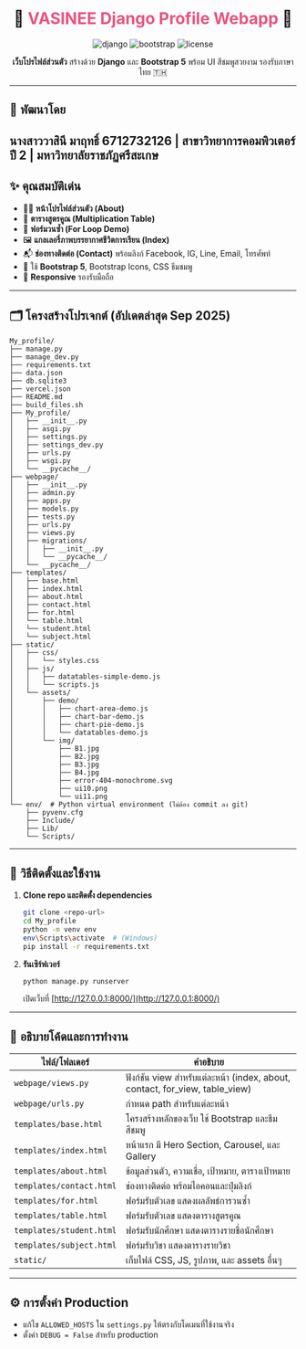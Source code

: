 

<div align="center">
</div>

<div align="center">
	<h1>🌸 <span style="color:#e75480">VASINEE Django Profile Webapp</span> 🌸</h1>
	<p>
		<img src="https://img.shields.io/badge/Django-5.x-success?logo=django" alt="django"/>
		<img src="https://img.shields.io/badge/Bootstrap-5.x-blueviolet?logo=bootstrap" alt="bootstrap"/>
		<img src="https://img.shields.io/badge/License-Educational-lightgrey" alt="license"/>
	</p>
	<p><b>เว็บโปรไฟล์ส่วนตัว</b> สร้างด้วย <b>Django</b> และ <b>Bootstrap 5</b> พร้อม UI สีชมพูสวยงาม รองรับภาษาไทย 🇹🇭</p>
</div>

---

## 📄 พัฒนาโดย

นางสาววาสินี มาฤทธิ์ 6712732126 | สาขาวิทยาการคอมพิวเตอร์ ปี 2 | มหาวิทยาลัยราชภัฏศรีสะเกษ
---

## ✨ คุณสมบัติเด่น

<ul>
	<li>👩‍🎓 <b>หน้าโปรไฟล์ส่วนตัว (About)</b></li>
	<li>🧮 <b>ตารางสูตรคูณ (Multiplication Table)</b></li>
	<li>🔁 <b>ฟอร์มวนซ้ำ (For Loop Demo)</b></li>
	<li>🖼️ <b>แกลเลอรี่ภาพบรรยากาศชีวิตการเรียน (Index)</b></li>
	<li>📬 <b>ช่องทางติดต่อ (Contact)</b> พร้อมลิงก์ Facebook, IG, Line, Email, โทรศัพท์</li>
	<li>🎨 ใช้ <b>Bootstrap 5</b>, Bootstrap Icons, CSS ธีมชมพู</li>
	<li>📱 <b>Responsive</b> รองรับมือถือ</li>
</ul>

---

## 🗂️ โครงสร้างโปรเจกต์ (อัปเดตล่าสุด Sep 2025)

```text
My_profile/
├── manage.py
├── manage_dev.py
├── requirements.txt
├── data.json
├── db.sqlite3
├── vercel.json
├── README.md
├── build_files.sh
├── My_profile/
│   ├── __init__.py
│   ├── asgi.py
│   ├── settings.py
│   ├── settings_dev.py
│   ├── urls.py
│   ├── wsgi.py
│   └── __pycache__/
├── webpage/
│   ├── __init__.py
│   ├── admin.py
│   ├── apps.py
│   ├── models.py
│   ├── tests.py
│   ├── urls.py
│   ├── views.py
│   ├── migrations/
│   │   ├── __init__.py
│   │   └── __pycache__/
│   └── __pycache__/
├── templates/
│   ├── base.html
│   ├── index.html
│   ├── about.html
│   ├── contact.html
│   ├── for.html
│   └── table.html
│   └── student.html
│   └── subject.html
├── static/
│   ├── css/
│   │   └── styles.css
│   ├── js/
│   │   ├── datatables-simple-demo.js
│   │   └── scripts.js
│   └── assets/
│       ├── demo/
│       │   ├── chart-area-demo.js
│       │   ├── chart-bar-demo.js
│       │   ├── chart-pie-demo.js
│       │   └── datatables-demo.js
│       └── img/
│           ├── B1.jpg
│           ├── B2.jpg
│           ├── B3.jpg
│           ├── B4.jpg
│           ├── error-404-monochrome.svg
│           ├── ui10.png
│           └── ui11.png
└── env/  # Python virtual environment (ไม่ต้อง commit ลง git)
	├── pyvenv.cfg
	├── Include/
	├── Lib/
	└── Scripts/
```

---

## 🚀 วิธีติดตั้งและใช้งาน

1. **Clone repo และติดตั้ง dependencies**
	 ```bash
	 git clone <repo-url>
	 cd My_profile
	 python -m venv env
	 env\Scripts\activate  # (Windows)
	 pip install -r requirements.txt
	 ```

2. **รันเซิร์ฟเวอร์**
	 ```bash
	 python manage.py runserver
	 ```
	 เปิดเว็บที่ [http://127.0.0.1:8000/](http://127.0.0.1:8000/)

---

## 📝 อธิบายโค้ดและการทำงาน

| ไฟล์/โฟลเดอร์ | คำอธิบาย |
|---|---|
| `webpage/views.py` | ฟังก์ชัน view สำหรับแต่ละหน้า (index, about, contact, for_view, table_view) |
| `webpage/urls.py` | กำหนด path สำหรับแต่ละหน้า |
| `templates/base.html` | โครงสร้างหลักของเว็บ ใช้ Bootstrap และธีมสีชมพู |
| `templates/index.html` | หน้าแรก มี Hero Section, Carousel, และ Gallery |
| `templates/about.html` | ข้อมูลส่วนตัว, ความเชื่อ, เป้าหมาย, ตารางเป้าหมาย |
| `templates/contact.html` | ช่องทางติดต่อ พร้อมไอคอนและปุ่มลิงก์ |
| `templates/for.html` | ฟอร์มรับตัวเลข แสดงผลลัพธ์การวนซ้ำ |
| `templates/table.html` | ฟอร์มรับตัวเลข แสดงตารางสูตรคูณ |
| `templates/student.html` | ฟอร์มรับนักศึกษา แสดงตารางรายชื่อนักศึกษา |
| `templates/subject.html` | ฟอร์มรับวิชา แสดงตารางรายวิชา |
| `static/` | เก็บไฟล์ CSS, JS, รูปภาพ, และ assets อื่นๆ |

---

## ⚙️ การตั้งค่า Production

- แก้ไข `ALLOWED_HOSTS` ใน `settings.py` ให้ตรงกับโดเมนที่ใช้งานจริง
- ตั้งค่า `DEBUG = False` สำหรับ production

